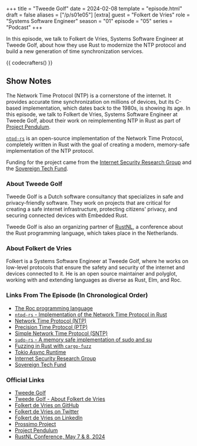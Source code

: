 +++
title = "Tweede Golf"
date = 2024-02-08
template = "episode.html"
draft = false
aliases = ["/p/s01e05"]
[extra]
guest = "Folkert de Vries"
role = "Systems Software Engineer"
season = "01"
episode = "05"
series = "Podcast"
+++

<div><script id="letscast-player-b30f560a" src="https://letscast.fm/podcasts/rust-in-production-82281512/episodes/rust-in-production-ep-5-tweede-golf-s-folkert-de-vries/player.js?size=s"></script></div>

In this episode, we talk to Folkert de Vries, Systems Software Engineer at Tweede Golf, about how they use Rust to modernize the NTP protocol and build a new generation of time synchronization services.

<!-- more -->

{{ codecrafters() }}

## Show Notes

The Network Time Protocol (NTP) is a cornerstone of the internet.
It provides accurate time synchronization on millions of devices, but its
C-based implementation, which dates back to the
1980s, is showing its age. In this episode, we talk to Folkert de Vries, Systems
Software Engineer at Tweede Golf, about their work on reimplementing NTP in Rust
as part of [Project Pendulum](https://tweedegolf.nl/en/pendulum).


[`ntpd-rs`](https://github.com/pendulum-project/ntpd-rs) is an open-source
implementation of the Network Time Protocol, completely written in Rust with the
goal of creating a modern, memory-safe implementation of the NTP protocol.

Funding for the project came from the [Internet Security Research
Group](https://www.abetterinternet.org/) and the [Sovereign Tech
Fund](https://www.sovereigntechfund.de/).

### About Tweede Golf

Tweede Golf is a Dutch software consultancy that specializes in safe and
privacy-friendly software. They work on projects that are critical for creating
a safe internet infrastructure, protecting citizens' privacy, and securing
connected devices with Embedded Rust.

Tweede Golf is also an organizing partner of [RustNL](https://2024.rustnl.org/), a
conference about the Rust programming language, which takes place in the
Netherlands.

### About Folkert de Vries

Folkert is a Systems Software Engineer at Tweede Golf, where he works on
low-level protocols that ensure the safety and security of the internet
and devices connected to it. He is an open source maintainer and polyglot,
working with and extending languages as diverse as Rust, Elm, and Roc.

### Links From The Episode (In Chronological Order)

- [The Roc programming language](https://www.roc-lang.org/)
- [`ntpd-rs` - Implementation of the Network Time Protocol in Rust](https://github.com/pendulum-project/ntpd-rs)
- [Network Time Protocol (NTP)](https://en.wikipedia.org/wiki/Network_Time_Protocol)
- [Precision Time Protocol (PTP)](https://en.wikipedia.org/wiki/Precision_Time_Protocol)
- [Simple Network Time Protocol (SNTP)](https://en.wikipedia.org/wiki/Network_Time_Protocol#SNTP)
- [`sudo-rs` - A memory safe implementation of sudo and su](https://github.com/memorysafety/sudo-rs)
- [Fuzzing in Rust with `cargo-fuzz`](https://github.com/rust-fuzz/cargo-fuzz)
- [Tokio Async Runtime](https://tokio.rs/)
- [Internet Security Research Group](https://www.abetterinternet.org/)
- [Sovereign Tech Fund](https://www.sovereigntechfund.de/)

### Official Links

- [Tweede Golf](https://tweedegolf.nl/)
- [Tweede Golf - About Folkert de Vries](https://tweedegolf.nl/en/about/21/folkert)
- [Folkert de Vries on GitHub](https://github.com/folkertdev)
- [Folkert de Vries on Twitter](https://twitter.com/flokkievids)
- [Folkert de Vries on LinkedIn](https://www.linkedin.com/in/folkert-de-vries-24ab691b7/)
- [Prossimo Project](https://www.memorysafety.org/)
- [Project Pendulum](https://tweedegolf.nl/en/pendulum)
- [RustNL Conference, May 7 & 8, 2024](https://2024.rustnl.org/)
